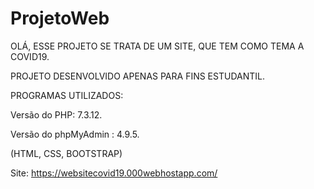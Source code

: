 # ProjetoWeb
OLÁ, ESSE PROJETO SE TRATA DE UM SITE, QUE TEM COMO TEMA A COVID19. 

PROJETO DESENVOLVIDO APENAS PARA FINS ESTUDANTIL.


PROGRAMAS UTILIZADOS:
   
   Versão do PHP: 7.3.12.
   
   Versão do phpMyAdmin : 4.9.5.
   
   (HTML, CSS, BOOTSTRAP)
  
  
  Site: https://websitecovid19.000webhostapp.com/
